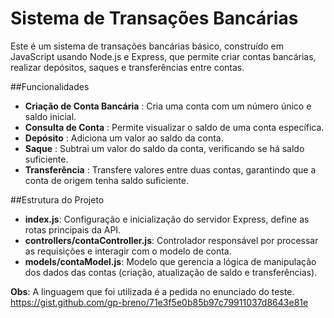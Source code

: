 # Sistema de Transações Bancárias

Este é um sistema de transações bancárias básico, construído em JavaScript usando Node.js e Express, que permite criar contas bancárias, realizar depósitos, saques e transferências entre contas.

##Funcionalidades

- **Criação de Conta Bancária** : Cria uma conta com um número único e saldo inicial.
- **Consulta de Conta** : Permite visualizar o saldo de uma conta específica.
- **Depósito** : Adiciona um valor ao saldo da conta.
- **Saque** : Subtrai um valor do saldo da conta, verificando se há saldo suficiente.
- **Transferência** : Transfere valores entre duas contas, garantindo que a conta de origem tenha saldo suficiente.

##Estrutura do Projeto

- **index.js**: Configuração e inicialização do servidor Express, define as rotas principais da API.
- **controllers/contaController.js**: Controlador responsável por processar as requisições e interagir com o modelo de conta.
- **models/contaModel.js**: Modelo que gerencia a lógica de manipulação dos dados das contas (criação, atualização de saldo e transferências).

**Obs**: A linguagem que foi utilizada é a pedida no enunciado do teste. https://gist.github.com/gp-breno/71e3f5e0b85b97c79911037d8643e81e

